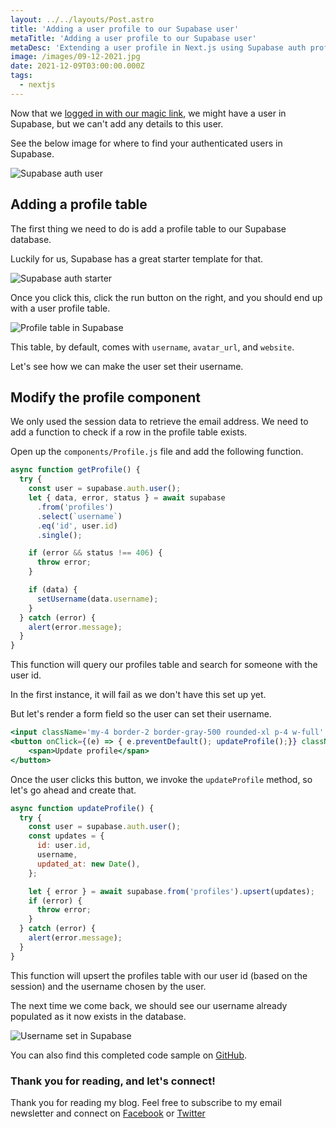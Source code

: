 ```yaml
---
layout: ../../layouts/Post.astro
title: 'Adding a user profile to our Supabase user'
metaTitle: 'Adding a user profile to our Supabase user'
metaDesc: 'Extending a user profile in Next.js using Supabase auth profiles'
image: /images/09-12-2021.jpg
date: 2021-12-09T03:00:00.000Z
tags:
  - nextjs
---
```


Now that we [logged in with our magic link](https://daily-dev-tips.com/posts/authenticating-nextjs-with-supabase-auth-magic-links/), we might have a user in Supabase, but we can't add any details to this user.

See the below image for where to find your authenticated users in Supabase.

![Supabase auth user](https://cdn.hashnode.com/res/hashnode/image/upload/v1638079425306/QsQhKrqg_.png)

## Adding a profile table

The first thing we need to do is add a profile table to our Supabase database.

Luckily for us, Supabase has a great starter template for that.

![Supabase auth starter](https://cdn.hashnode.com/res/hashnode/image/upload/v1638079514815/KESVEf5Ev.png)

Once you click this, click the run button on the right, and you should end up with a user profile table.

![Profile table in Supabase](https://cdn.hashnode.com/res/hashnode/image/upload/v1638079668537/wK0ERCmTu.png)

This table, by default, comes with `username`, `avatar_url`, and `website`.

Let's see how we can make the user set their username.

## Modify the profile component

We only used the session data to retrieve the email address.
We need to add a function to check if a row in the profile table exists.

Open up the `components/Profile.js` file and add the following function.

```js
async function getProfile() {
  try {
    const user = supabase.auth.user();
    let { data, error, status } = await supabase
      .from('profiles')
      .select(`username`)
      .eq('id', user.id)
      .single();

    if (error && status !== 406) {
      throw error;
    }

    if (data) {
      setUsername(data.username);
    }
  } catch (error) {
    alert(error.message);
  }
}
```

This function will query our profiles table and search for someone with the user id.

In the first instance, it will fail as we don't have this set up yet.

But let's render a form field so the user can set their username.

```jsx
<input className='my-4 border-2 border-gray-500 rounded-xl p-4 w-full' type='username' placeholder='Enter a username' value={username} onChange={(e) => setUsername(e.target.value)} />
<button onClick={(e) => { e.preventDefault(); updateProfile();}} className='w-full mt-4 p-2 pl-5 pr-5 bg-blue-500 text-gray-100 text-lg rounded-lg focus:border-4 border-blue-300'>
    <span>Update profile</span>
</button>
```

Once the user clicks this button, we invoke the `updateProfile` method, so let's go ahead and create that.

```js
async function updateProfile() {
  try {
    const user = supabase.auth.user();
    const updates = {
      id: user.id,
      username,
      updated_at: new Date(),
    };

    let { error } = await supabase.from('profiles').upsert(updates);
    if (error) {
      throw error;
    }
  } catch (error) {
    alert(error.message);
  }
}
```

This function will upsert the profiles table with our user id (based on the session) and the username chosen by the user.

The next time we come back, we should see our username already populated as it now exists in the database.

![Username set in Supabase](https://cdn.hashnode.com/res/hashnode/image/upload/v1638080735048/lMftdxTF3.png)

You can also find this completed code sample on [GitHub](https://github.com/rebelchris/next-supabase/tree/supabase-profile).

### Thank you for reading, and let's connect!

Thank you for reading my blog. Feel free to subscribe to my email newsletter and connect on [Facebook](https://www.facebook.com/DailyDevTipsBlog) or [Twitter](https://twitter.com/DailyDevTips1)

